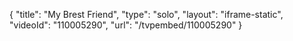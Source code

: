 {
    "title": "My Brest Friend",
    "type": "solo",
    "layout": "iframe-static",
    "videoId": "110005290",
    "url": "\/tvpembed\/110005290"
}
